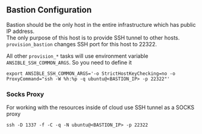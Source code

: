 ## Bastion Configuration

Bastion should be the only host in the entire infrastructure which has public IP address.  
The only purpose of this host is to provide SSH tunnel to other hosts.  
`provision_bastion` changes SSH port for this host to 22322.

All other `provision_*` tasks will use environment variable `ANSIBLE_SSH_COMMON_ARGS`. So you need to define it

`export ANSIBLE_SSH_COMMON_ARGS='-o StrictHostKeyChecking=no -o ProxyCommand="ssh -W %h:%p -q ubuntu@<BASTION_IP> -p 22322"'`

### Socks Proxy

For working with the resources inside of cloud use SSH tunnel as a SOCKS proxy

```
ssh -D 1337 -f -C -q -N ubuntu@<BASTION_IP> -p 22322
```
